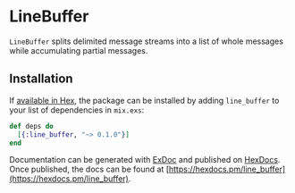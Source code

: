 # LineBuffer

`LineBuffer` splits delimited message streams into a list of whole messages while
accumulating partial messages.

## Installation

If [available in Hex](https://hex.pm/docs/publish), the package can be installed
by adding `line_buffer` to your list of dependencies in `mix.exs`:

```elixir
def deps do
  [{:line_buffer, "~> 0.1.0"}]
end
```

Documentation can be generated with [ExDoc](https://github.com/elixir-lang/ex_doc)
and published on [HexDocs](https://hexdocs.pm). Once published, the docs can
be found at [https://hexdocs.pm/line_buffer](https://hexdocs.pm/line_buffer).
